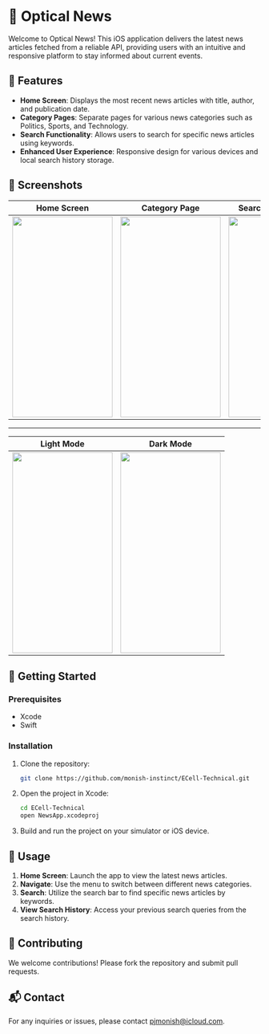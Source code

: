 # 📰 Optical News

Welcome to Optical News! This iOS application delivers the latest news articles fetched from a reliable API, providing users with an intuitive and responsive platform to stay informed about current events.

## 🌟 Features

- **Home Screen**: Displays the most recent news articles with title, author, and publication date.
- **Category Pages**: Separate pages for various news categories such as Politics, Sports, and Technology.
- **Search Functionality**: Allows users to search for specific news articles using keywords.
- **Enhanced User Experience**: Responsive design for various devices and local search history storage.

## 📸 Screenshots

| Home Screen | Category Page | Search Functionality | Article Detail |
|:-----------:|:-------------:|:--------------------:|:--------------:|
| <img src="https://github.com/monish-instinct/ECell-Technical/assets/113701884/b5c64816-0e04-477d-99c2-bf77f7aa07cd" width="200" height="400"> | <img src="https://github.com/monish-instinct/ECell-Technical/assets/113701884/8116e7d3-e8ec-4630-8658-632ea39ba74a" width="200" height="400"> | <img src="https://github.com/monish-instinct/ECell-Technical/assets/113701884/aaa5528a-ae2c-41f0-b12c-b624d825379d" width="200" height="400"> | <img src="https://github.com/monish-instinct/ECell-Technical/assets/113701884/0c02990e-c1a8-429e-94bd-b8abf303c240" width="200" height="400"> |


---

| Light Mode | Dark Mode |
|:-----------:|:---------:|
| <img src="https://github.com/monish-instinct/ECell-Technical/assets/113701884/a423136d-e493-4d6e-a56b-01c7bc4cb270" width="200" height="400"> | <img src="https://github.com/monish-instinct/ECell-Technical/assets/113701884/df07aa36-135a-4ae8-b608-de8d37a69551" width="200" height="400"> |

## 🚀 Getting Started

### Prerequisites
- Xcode
- Swift

### Installation
1. Clone the repository:
    ```bash
    git clone https://github.com/monish-instinct/ECell-Technical.git
    ```
2. Open the project in Xcode:
    ```bash
    cd ECell-Technical
    open NewsApp.xcodeproj
    ```
3. Build and run the project on your simulator or iOS device.

## 📱 Usage

1. **Home Screen**: Launch the app to view the latest news articles.
2. **Navigate**: Use the menu to switch between different news categories.
3. **Search**: Utilize the search bar to find specific news articles by keywords.
4. **View Search History**: Access your previous search queries from the search history.

## 🤝 Contributing

We welcome contributions! Please fork the repository and submit pull requests.

## 📬 Contact

For any inquiries or issues, please contact [pjmonish@icloud.com](mailto:pjmonish@icloud.com).
